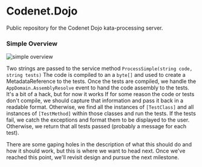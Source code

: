 # Codenet.Dojo
Public repository for the Codenet Dojo kata-processing server.

### Simple Overview

![simple overview](http://i.imgur.com/NFW8kpw.png)

Two strings are passed to the service method `ProcessSimple(string code, string tests)`
The code is compiled to an a `byte[]` and used to create a MetadataReference to the tests.
Once the tests are compiled, we handle the `AppDomain.AssemblyResolve` event to hand the code assembly to the tests.  It's a bit of a hack, but for now it works
If for some reason the code or tests don't compile, we should capture that information and pass it back in a readable format.
Otherwise, we find all the instances of  `[TestClass]` and all instances of `[TestMethod]` within those classes and run the tests.
If the tests fail, we catch the exceptions and format them to be displayed to the user.
Otherwise, we return that all tests passed (probably a message for each test).

There are some gaping holes in the description of what this should do and how it should work, but this is where we want to head next.  Once we've reached this point, we'll revisit design and pursue the next milestone.
